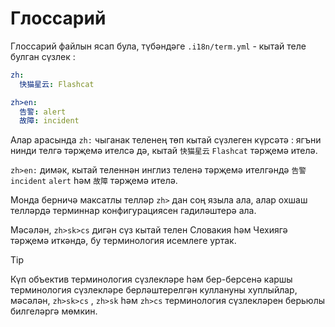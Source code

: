 # Глоссарий

Глоссарий файлын ясап була, түбәндәге `.i18n/term.yml` - кытай теле булган сүзлек :

```yml
zh:
  快猫星云: Flashcat

zh>en:
  告警: alert
  故障: incident
```

Алар арасында `zh:` чыганак теленең төп кытай сүзлеген күрсәтә : ягъни нинди телгә тәрҗемә ителсә дә, кытай `快猫星云` `Flashcat` тәрҗемә ителә.

`zh>en:` димәк, кытай теленнән инглиз теленә тәрҗемә ителгәндә `告警` `incident` `alert` һәм `故障` тәрҗемә ителә.

Монда берничә максатлы телләр `zh>` дан соң языла ала, алар охшаш телләрдә терминнар конфигурациясен гадиләштерә ала.

Мәсәлән, `zh>sk>cs` дигән сүз кытай телен Словакия һәм Чехиягә тәрҗемә иткәндә, бу терминология исемлеге уртак.

> [!TIP]
> Күп объектив терминология сүзлекләре һәм бер-берсенә каршы терминология сүзлекләре берләштерелгән куллануны хуплыйлар, мәсәлән, `zh>sk>cs` , `zh>sk` һәм `zh>cs` терминология сүзлекләрен берьюлы билгеләргә мөмкин.